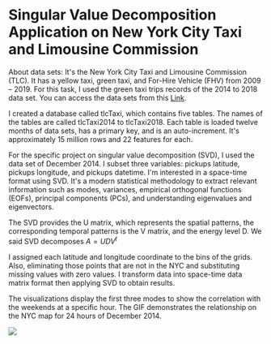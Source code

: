 # Singular Value Decomposition Application on New York City Taxi and Limousine Commission

About data sets:
It's the New York City Taxi and Limousine Commission (TLC). It has a yellow taxi, green taxi, and For-Hire 
Vehicle (FHV) from 2009 – 2019. For this task, I used the green taxi trips records of the 2014 to 2018 
data set. You can access the data sets from this [Link](https://www1.nyc.gov/site/tlc/about/tlc-trip-record-data.page).

I created a database called tlcTaxi, which contains five tables. The names of the tables are called 
tlcTaxi2014 to tlcTaxi2018. Each table is loaded twelve months of data sets, has a primary key, 
and is an auto-increment. It's approximately 15 million rows and 22 features for each.

For the specific project on singular value decomposition (SVD), I used the data set of December 2014. I 
subset three variables: pickups latitude, pickups longitude, and pickups datetime. I'm interested in
a space-time format using SVD. It's a modern statistical methodology to extract relevant information
such as modes, variances, empirical orthogonal functions (EOFs), principal components (PCs), and 
understanding eigenvalues and eigenvectors.

The SVD provides the U matrix, which represents the spatial patterns, the corresponding temporal 
patterns is the V matrix, and the energy level D. We said SVD decomposes
$A = UDV^t$

I assigned each latitude and longitude coordinate to the bins of the grids. Also, eliminating
those points that are not in the NYC and substituting missing values with zero values. I transform
data into space-time data matrix format then applying SVD to obtain results.

The visualizations display the first three modes to show the correlation with the weekends at 
a specific hour. The GIF demonstrates the relationship on the NYC map for 24 hours of December 2014.

![](https://github.com/molokaicat/NYCTaxiSVD/blob/master/Plot_GIF/hours.gif)
